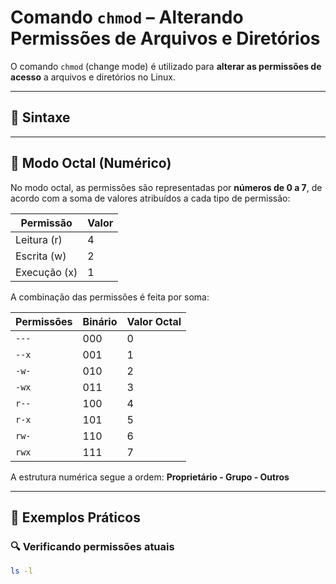 # Comando `chmod` – Alterando Permissões de Arquivos e Diretórios

O comando `chmod` (change mode) é utilizado para **alterar as permissões de acesso** a arquivos e diretórios no Linux.

---

## 🔧 Sintaxe


---

## 🧮 Modo Octal (Numérico)

No modo octal, as permissões são representadas por **números de 0 a 7**, de acordo com a soma de valores atribuídos a cada tipo de permissão:

| Permissão | Valor |
|-----------|-------|
| Leitura (r) | 4   |
| Escrita (w) | 2   |
| Execução (x) | 1  |

A combinação das permissões é feita por soma:

| Permissões | Binário | Valor Octal |
|------------|---------|-------------|
| `---`      | 000     | 0           |
| `--x`      | 001     | 1           |
| `-w-`      | 010     | 2           |
| `-wx`      | 011     | 3           |
| `r--`      | 100     | 4           |
| `r-x`      | 101     | 5           |
| `rw-`      | 110     | 6           |
| `rwx`      | 111     | 7           |

A estrutura numérica segue a ordem: **Proprietário - Grupo - Outros**

---

## 🧪 Exemplos Práticos

### 🔍 Verificando permissões atuais

```bash
ls -l
